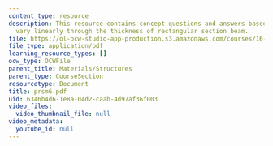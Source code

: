 ```yaml
---
content_type: resource
description: This resource contains concept questions and answers based on the stresses
  vary linearly through the thickness of rectangular section beam.
file: https://ol-ocw-studio-app-production.s3.amazonaws.com/courses/16-01-unified-engineering-i-ii-iii-iv-fall-2005-spring-2006/6346b4d61e8a04d2caab4d97af36f003_prsm6.pdf
file_type: application/pdf
learning_resource_types: []
ocw_type: OCWFile
parent_title: Materials/Structures
parent_type: CourseSection
resourcetype: Document
title: prsm6.pdf
uid: 6346b4d6-1e8a-04d2-caab-4d97af36f003
video_files:
  video_thumbnail_file: null
video_metadata:
  youtube_id: null
---
```

